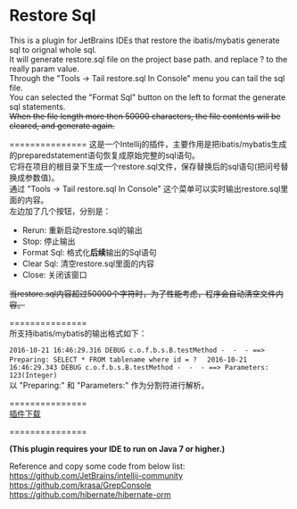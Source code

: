 Restore Sql
===============  

This is a plugin for JetBrains IDEs that restore the ibatis/mybatis generate sql to orignal whole sql.  
It will generate restore.sql file on the project base path. and replace ? to the really param value.  
Through the "Tools -> Tail restore.sql In Console" menu you can tail the sql file.  
You can selected the "Format Sql" button on the left to format the generate sql statements.  
~~When the file length more then 50000 characters, the file contents will be cleared, and generate again.~~

===============
这是一个Intellij的插件，主要作用是把ibatis/mybatis生成的preparedstatement语句恢复成原始完整的sql语句。  
它将在项目的根目录下生成一个restore.sql文件，保存替换后的sql语句(把问号替换成参数值)。  
通过 "Tools -> Tail restore.sql In Console" 这个菜单可以实时输出restore.sql里面的内容。  
左边加了几个按钮，分别是：  
* Rerun: 重新启动restore.sql的输出
* Stop: 停止输出
* Format Sql: 格式化**后续**输出的Sql语句
* Clear Sql: 清空restore.sql里面的内容
* Close: 关闭该窗口  

~~当restore.sql内容超过50000个字符时，为了性能考虑，程序会自动清空文件内容。~~

===============  
所支持ibatis/mybatis的输出格式如下：  

`2016-10-21 16:46:29.316 DEBUG c.o.f.b.s.B.testMethod -  -  - ==>  Preparing: SELECT * FROM tablename where id = ?  `
`2016-10-21 16:46:29.343 DEBUG c.o.f.b.s.B.testMethod -  -  - ==> Parameters: 123(Integer)`  
以 "Preparing:" 和 "Parameters:" 作为分割符进行解析。  

===============  
[插件下载](https://github.com/kookob/RestoreSql/blob/storage2File/RestoreSql.jar?raw=true "Download Plugin")

===============  

**(This plugin requires your IDE to run on Java 7 or higher.)**  

Reference and copy some code from below list:  
https://github.com/JetBrains/intellij-community  
https://github.com/krasa/GrepConsole  
https://github.com/hibernate/hibernate-orm  
